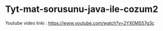 # Tyt-mat-sorusunu-java-ile-cozum2
Youtube video linki : https://www.youtube.com/watch?v=2YX0MS57g3c
